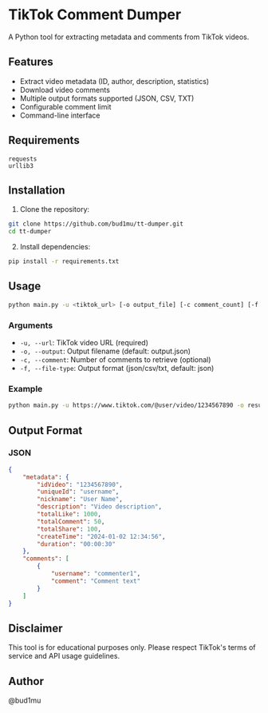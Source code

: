 # TikTok Comment Dumper

A Python tool for extracting metadata and comments from TikTok videos.

## Features

- Extract video metadata (ID, author, description, statistics)
- Download video comments
- Multiple output formats supported (JSON, CSV, TXT)
- Configurable comment limit
- Command-line interface

## Requirements

```
requests
urllib3
```

## Installation

1. Clone the repository:
```bash
git clone https://github.com/bud1mu/tt-dumper.git
cd tt-dumper
```

2. Install dependencies:
```bash
pip install -r requirements.txt
```

## Usage

```bash
python main.py -u <tiktok_url> [-o output_file] [-c comment_count] [-f file_type]
```

### Arguments

- `-u, --url`: TikTok video URL (required)
- `-o, --output`: Output filename (default: output.json)
- `-c, --comment`: Number of comments to retrieve (optional)
- `-f, --file-type`: Output format (json/csv/txt, default: json)

### Example

```bash
python main.py -u https://www.tiktok.com/@user/video/1234567890 -o results.csv -c 100 -f csv
```

## Output Format

### JSON
```json
{
    "metadata": {
        "idVideo": "1234567890",
        "uniqueId": "username",
        "nickname": "User Name",
        "description": "Video description",
        "totalLike": 1000,
        "totalComment": 50,
        "totalShare": 100,
        "createTime": "2024-01-02 12:34:56",
        "duration": "00:00:30"
    },
    "comments": [
        {
            "username": "commenter1",
            "comment": "Comment text"
        }
    ]
}
```

## Disclaimer

This tool is for educational purposes only. Please respect TikTok's terms of service and API usage guidelines.

## Author

@bud1mu
